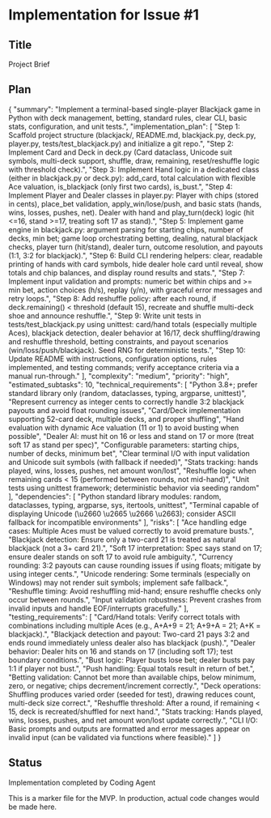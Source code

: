 # Implementation for Issue #1

## Title
Project Brief

## Plan
{
  "summary": "Implement a terminal-based single-player Blackjack game in Python with deck management, betting, standard rules, clear CLI, basic stats, configuration, and unit tests.",
  "implementation_plan": [
    "Step 1: Scaffold project structure (blackjack/, README.md, blackjack.py, deck.py, player.py, tests/test_blackjack.py) and initialize a git repo.",
    "Step 2: Implement Card and Deck in deck.py (Card dataclass, Unicode suit symbols, multi-deck support, shuffle, draw, remaining, reset/reshuffle logic with threshold check).",
    "Step 3: Implement Hand logic in a dedicated class (either in blackjack.py or deck.py): add_card, total calculation with flexible Ace valuation, is_blackjack (only first two cards), is_bust.",
    "Step 4: Implement Player and Dealer classes in player.py: Player with chips (stored in cents), place_bet validation, apply_win/lose/push, and basic stats (hands, wins, losses, pushes, net). Dealer with hand and play_turn(deck) logic (hit <=16, stand >=17, treating soft 17 as stand).",
    "Step 5: Implement game engine in blackjack.py: argument parsing for starting chips, number of decks, min bet; game loop orchestrating betting, dealing, natural blackjack checks, player turn (hit/stand), dealer turn, outcome resolution, and payouts (1:1, 3:2 for blackjack).",
    "Step 6: Build CLI rendering helpers: clear, readable printing of hands with card symbols, hide dealer hole card until reveal, show totals and chip balances, and display round results and stats.",
    "Step 7: Implement input validation and prompts: numeric bet within chips and >= min bet, action choices (h/s), replay (y/n), with graceful error messages and retry loops.",
    "Step 8: Add reshuffle policy: after each round, if deck.remaining() < threshold (default 15), recreate and shuffle multi-deck shoe and announce reshuffle.",
    "Step 9: Write unit tests in tests/test_blackjack.py using unittest: card/hand totals (especially multiple Aces), blackjack detection, dealer behavior at 16/17, deck shuffling/drawing and reshuffle threshold, betting constraints, and payout scenarios (win/loss/push/blackjack). Seed RNG for deterministic tests.",
    "Step 10: Update README with instructions, configuration options, rules implemented, and testing commands; verify acceptance criteria via a manual run-through."
  ],
  "complexity": "medium",
  "priority": "high",
  "estimated_subtasks": 10,
  "technical_requirements": [
    "Python 3.8+; prefer standard library only (random, dataclasses, typing, argparse, unittest)",
    "Represent currency as integer cents to correctly handle 3:2 blackjack payouts and avoid float rounding issues",
    "Card/Deck implementation supporting 52-card deck, multiple decks, and proper shuffling",
    "Hand evaluation with dynamic Ace valuation (11 or 1) to avoid busting when possible",
    "Dealer AI: must hit on 16 or less and stand on 17 or more (treat soft 17 as stand per spec)",
    "Configurable parameters: starting chips, number of decks, minimum bet",
    "Clear terminal I/O with input validation and Unicode suit symbols (with fallback if needed)",
    "Stats tracking: hands played, wins, losses, pushes, net amount won/lost",
    "Reshuffle logic when remaining cards < 15 (performed between rounds, not mid-hand)",
    "Unit tests using unittest framework; deterministic behavior via seeding random"
  ],
  "dependencies": [
    "Python standard library modules: random, dataclasses, typing, argparse, sys, itertools, unittest",
    "Terminal capable of displaying Unicode (\u2660 \u2665 \u2666 \u2663); consider ASCII fallback for incompatible environments"
  ],
  "risks": [
    "Ace handling edge cases: Multiple Aces must be valued correctly to avoid premature busts.",
    "Blackjack detection: Ensure only a two-card 21 is treated as natural blackjack (not a 3+ card 21).",
    "Soft 17 interpretation: Spec says stand on 17; ensure dealer stands on soft 17 to avoid rule ambiguity.",
    "Currency rounding: 3:2 payouts can cause rounding issues if using floats; mitigate by using integer cents.",
    "Unicode rendering: Some terminals (especially on Windows) may not render suit symbols; implement safe fallback.",
    "Reshuffle timing: Avoid reshuffling mid-hand; ensure reshuffle checks only occur between rounds.",
    "Input validation robustness: Prevent crashes from invalid inputs and handle EOF/interrupts gracefully."
  ],
  "testing_requirements": [
    "Card/Hand totals: Verify correct totals with combinations including multiple Aces (e.g., A+A+9 = 21; A+9+A = 21; A+K = blackjack).",
    "Blackjack detection and payout: Two-card 21 pays 3:2 and ends round immediately unless dealer also has blackjack (push).",
    "Dealer behavior: Dealer hits on 16 and stands on 17 (including soft 17); test boundary conditions.",
    "Bust logic: Player busts lose bet; dealer busts pay 1:1 if player not bust.",
    "Push handling: Equal totals result in return of bet.",
    "Betting validation: Cannot bet more than available chips, below minimum, zero, or negative; chips decrement/increment correctly.",
    "Deck operations: Shuffling produces varied order (seeded for test), drawing reduces count, multi-deck size correct.",
    "Reshuffle threshold: After a round, if remaining < 15, deck is recreated/shuffled for next hand.",
    "Stats tracking: Hands played, wins, losses, pushes, and net amount won/lost update correctly.",
    "CLI I/O: Basic prompts and outputs are formatted and error messages appear on invalid input (can be validated via functions where feasible)."
  ]
}

## Status
Implementation completed by Coding Agent

This is a marker file for the MVP. In production, actual code changes would be made here.
